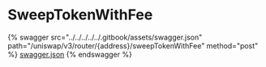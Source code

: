 # SweepTokenWithFee

{% swagger src="../../../../../.gitbook/assets/swagger.json" path="/uniswap/v3/router/{address}/sweepTokenWithFee" method="post" %}
[swagger.json](../../../../../.gitbook/assets/swagger.json)
{% endswagger %}
